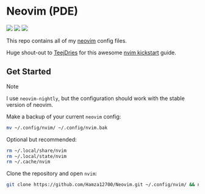 # Neovim (PDE)

<a href="https://dotfyle.com/Hamza12700/neovim"><img src="https://dotfyle.com/Hamza12700/neovim/badges/plugins?style=flat" /></a>
<a href="https://dotfyle.com/Hamza12700/neovim"><img src="https://dotfyle.com/Hamza12700/neovim/badges/leaderkey?style=flat" /></a>
<a href="https://dotfyle.com/Hamza12700/neovim"><img src="https://dotfyle.com/Hamza12700/neovim/badges/plugin-manager?style=flat" /></a>

This repo contains all of my [neovim](https://neovim.io/) config files.

Huge shout-out to [TeejDries](https://github.com/TeejDries) for this awesome [nvim kickstart](https://github.com/nvim-lua/kickstart.nvim) guide. 

## Get Started

> [!NOTE]
> I use `neovim-nightly`, but the configuration should work with the stable version of neovim.

Make a backup of your current `neovim` config:

```bash
mv ~/.config/nvim/ ~/.config/nvim.bak
```

Optional but recommended:

```bash
rm ~/.local/share/nvim
rm ~/.local/state/nvim
rm ~/.cache/nvim
```

Clone the repository and open `nvim`:

```bash
git clone https://github.com/Hamza12700/Neovim.git ~/.config/nvim/ && nvim
```
